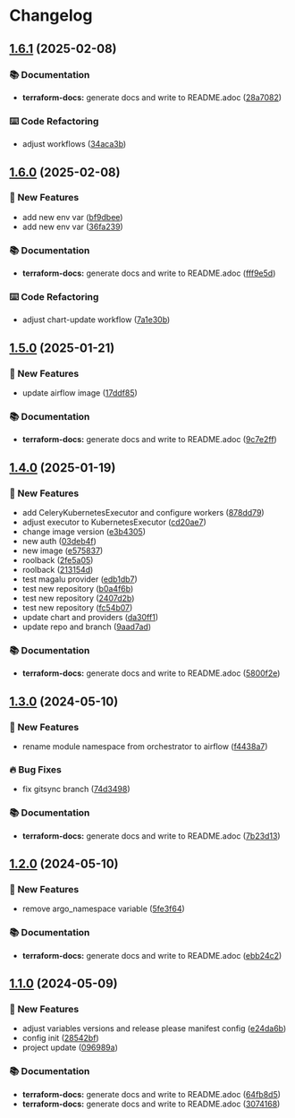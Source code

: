 # Changelog

## [1.6.1](https://github.com/GersonRS/modern-gitops-stack-module-airflow/compare/v1.6.0...v1.6.1) (2025-02-08)


### 📚 Documentation

* **terraform-docs:** generate docs and write to README.adoc ([28a7082](https://github.com/GersonRS/modern-gitops-stack-module-airflow/commit/28a7082e2911b614addd62c1f090655a3f23e911))


### ⌨️ Code Refactoring

* adjust workflows ([34aca3b](https://github.com/GersonRS/modern-gitops-stack-module-airflow/commit/34aca3b23fa3c552f73620fc202870f2cd716578))

## [1.6.0](https://github.com/GersonRS/modern-gitops-stack-module-airflow/compare/v1.5.0...v1.6.0) (2025-02-08)


### 🚀 New Features

* add new env var ([bf9dbee](https://github.com/GersonRS/modern-gitops-stack-module-airflow/commit/bf9dbee7538844431f15e898f776b829d487a3f7))
* add new env var ([36fa239](https://github.com/GersonRS/modern-gitops-stack-module-airflow/commit/36fa2393baf29050e2d06040602a73a15146cd00))


### 📚 Documentation

* **terraform-docs:** generate docs and write to README.adoc ([fff9e5d](https://github.com/GersonRS/modern-gitops-stack-module-airflow/commit/fff9e5d5ea64360ab56a21b29719a4c2448ee46f))


### ⌨️ Code Refactoring

* adjust chart-update workflow ([7a1e30b](https://github.com/GersonRS/modern-gitops-stack-module-airflow/commit/7a1e30b1e67b6a68f22d6eee413cb1e4b376bf4e))

## [1.5.0](https://github.com/GersonRS/modern-gitops-stack-module-airflow/compare/v1.4.0...v1.5.0) (2025-01-21)


### 🚀 New Features

* update airflow image ([17ddf85](https://github.com/GersonRS/modern-gitops-stack-module-airflow/commit/17ddf85be8a51a8eacefc8a9de4f394b6c0e5f7f))


### 📚 Documentation

* **terraform-docs:** generate docs and write to README.adoc ([9c7e2ff](https://github.com/GersonRS/modern-gitops-stack-module-airflow/commit/9c7e2ff95458fb19972f5cf9e743fd796f8bbfcd))

## [1.4.0](https://github.com/GersonRS/modern-gitops-stack-module-airflow/compare/v1.3.0...v1.4.0) (2025-01-19)


### 🚀 New Features

* add CeleryKubernetesExecutor and configure workers ([878dd79](https://github.com/GersonRS/modern-gitops-stack-module-airflow/commit/878dd794fa1f3603021fbf5b83fa1599a0bcabac))
* adjust executor to KubernetesExecutor ([cd20ae7](https://github.com/GersonRS/modern-gitops-stack-module-airflow/commit/cd20ae7920036da3530686f7396293daff16be39))
* change image version ([e3b4305](https://github.com/GersonRS/modern-gitops-stack-module-airflow/commit/e3b4305bf10921e7b940ac1e14997ca6f82ed9a7))
* new auth ([03deb4f](https://github.com/GersonRS/modern-gitops-stack-module-airflow/commit/03deb4fc07359c7bda5b0e602afb5d10c9c9f9cb))
* new image ([e575837](https://github.com/GersonRS/modern-gitops-stack-module-airflow/commit/e575837da9a01394045ef409b91c7b3a5e65f183))
* roolback ([2fe5a05](https://github.com/GersonRS/modern-gitops-stack-module-airflow/commit/2fe5a05ffe86bd70278d1a0c26c658b17ca815a1))
* roolback ([213154d](https://github.com/GersonRS/modern-gitops-stack-module-airflow/commit/213154d42042b2a3e55f5a156fc4150e000a08aa))
* test magalu provider ([edb1db7](https://github.com/GersonRS/modern-gitops-stack-module-airflow/commit/edb1db748abbe7059e9df691b9ddda8da2e99f2a))
* test new repository ([b0a4f6b](https://github.com/GersonRS/modern-gitops-stack-module-airflow/commit/b0a4f6b9221dd4111e28000dd56e93449e7d4eb2))
* test new repository ([2407d2b](https://github.com/GersonRS/modern-gitops-stack-module-airflow/commit/2407d2bd7ffa1f63b8a94d8ee13007ad5c660374))
* test new repository ([fc54b07](https://github.com/GersonRS/modern-gitops-stack-module-airflow/commit/fc54b07317947c7000a8743fd30e07ab28c2a678))
* update chart and providers ([da30ff1](https://github.com/GersonRS/modern-gitops-stack-module-airflow/commit/da30ff1b18e6fcb55d412bf0c432bb81487c42d8))
* update repo and branch ([9aad7ad](https://github.com/GersonRS/modern-gitops-stack-module-airflow/commit/9aad7ad91ca9c746bdd8e5225608de171d332797))


### 📚 Documentation

* **terraform-docs:** generate docs and write to README.adoc ([5800f2e](https://github.com/GersonRS/modern-gitops-stack-module-airflow/commit/5800f2ee2928b183005b4228d82157b3b43d3350))

## [1.3.0](https://github.com/GersonRS/modern-gitops-stack-module-airflow/compare/v1.2.0...v1.3.0) (2024-05-10)


### 🚀 New Features

* rename module namespace from orchestrator to airflow ([f4438a7](https://github.com/GersonRS/modern-gitops-stack-module-airflow/commit/f4438a7cf68a082125b29c2a69ed38a98a2d6a5f))


### 🔥 Bug Fixes

* fix gitsync branch ([74d3498](https://github.com/GersonRS/modern-gitops-stack-module-airflow/commit/74d3498f6aefc00cd4253aaeed76a79f58a03657))


### 📚 Documentation

* **terraform-docs:** generate docs and write to README.adoc ([7b23d13](https://github.com/GersonRS/modern-gitops-stack-module-airflow/commit/7b23d1318e08abe2d1a9a613dbca2a1f923cde03))

## [1.2.0](https://github.com/GersonRS/modern-gitops-stack-module-airflow/compare/v1.1.0...v1.2.0) (2024-05-10)


### 🚀 New Features

* remove argo_namespace variable ([5fe3f64](https://github.com/GersonRS/modern-gitops-stack-module-airflow/commit/5fe3f646f046b7daa66764d95de6a9c531d65b11))


### 📚 Documentation

* **terraform-docs:** generate docs and write to README.adoc ([ebb24c2](https://github.com/GersonRS/modern-gitops-stack-module-airflow/commit/ebb24c2b418a47d99bcde2295c1d180bff2bf6ab))

## [1.1.0](https://github.com/GersonRS/modern-gitops-stack-module-airflow/compare/v1.0.0...v1.1.0) (2024-05-09)


### 🚀 New Features

* adjust variables versions and release please manifest config ([e24da6b](https://github.com/GersonRS/modern-gitops-stack-module-airflow/commit/e24da6b8e2db4abb62b32df5e701fcb8dfb68f32))
* config init ([28542bf](https://github.com/GersonRS/modern-gitops-stack-module-airflow/commit/28542bfba2d98fab6e0ff13129df751fc746d97a))
* project update ([096989a](https://github.com/GersonRS/modern-gitops-stack-module-airflow/commit/096989a8f69ab1aced53bd19dbed9a95ffa8488f))


### 📚 Documentation

* **terraform-docs:** generate docs and write to README.adoc ([64fb8d5](https://github.com/GersonRS/modern-gitops-stack-module-airflow/commit/64fb8d5ab39c1843bda992c1525f2c394e8ba5e1))
* **terraform-docs:** generate docs and write to README.adoc ([3074168](https://github.com/GersonRS/modern-gitops-stack-module-airflow/commit/30741688296170950a773064cb708ce95ede218c))

